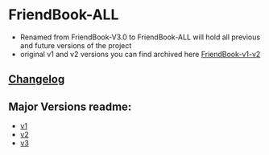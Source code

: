 # FriendBook-ALL
- Renamed from FriendBook-V3.0 to FriendBook-ALL will hold all previous and future versions of the project
- original v1 and v2 versions you can find archived here [FriendBook-v1-v2](https://github.com/svetoslav-vladov/FriendBook-v1-v2)

## [Changelog](./CHANGELOG.md)

## Major Versions readme:
- [v1](./v1/README.md)
- [v2](./v2/README.md)
- [v3](./v3/README.md)


